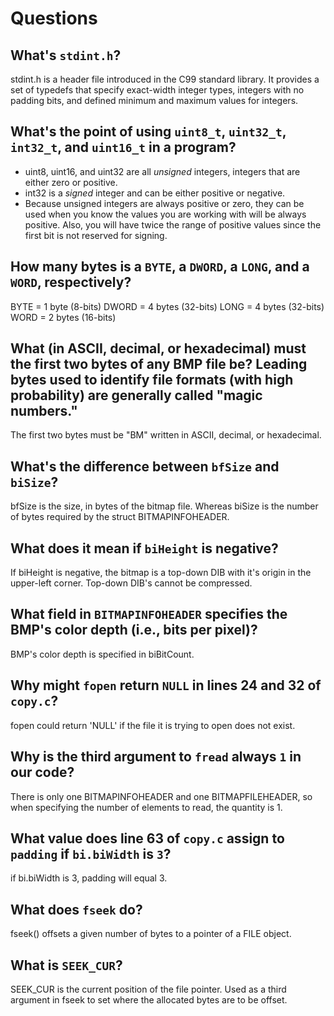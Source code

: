 # Questions

## What's `stdint.h`?

stdint.h is a header file introduced in the C99 standard library.
It provides a set of typedefs that specify exact-width integer types, integers with no padding bits, and defined minimum and maximum values for integers.

## What's the point of using `uint8_t`, `uint32_t`, `int32_t`, and `uint16_t` in a program?

* uint8, uint16, and uint32 are all *unsigned* integers, integers that are either zero or positive.
* int32 is a *signed* integer and can be either positive or negative.
* Because unsigned integers are always positive or zero, they can be used when you know the values you are working with will be always positive. Also, you will have twice the range of positive values since the first bit is not reserved for signing.

## How many bytes is a `BYTE`, a `DWORD`, a `LONG`, and a `WORD`, respectively?

BYTE = 1 byte (8-bits)
DWORD = 4 bytes (32-bits)
LONG = 4 bytes (32-bits)
WORD = 2 bytes (16-bits)

## What (in ASCII, decimal, or hexadecimal) must the first two bytes of any BMP file be? Leading bytes used to identify file formats (with high probability) are generally called "magic numbers."

The first two bytes must be "BM" written in ASCII, decimal, or hexadecimal.

## What's the difference between `bfSize` and `biSize`?

bfSize is the size, in bytes of the bitmap file. Whereas biSize is the number of bytes required by the struct BITMAPINFOHEADER.

## What does it mean if `biHeight` is negative?

If biHeight is negative, the bitmap is a top-down DIB with it's origin in the upper-left corner. Top-down DIB's cannot be compressed.

## What field in `BITMAPINFOHEADER` specifies the BMP's color depth (i.e., bits per pixel)?

BMP's color depth is specified in biBitCount.

## Why might `fopen` return `NULL` in lines 24 and 32 of `copy.c`?

fopen could return 'NULL' if the file it is trying to open does not exist.

## Why is the third argument to `fread` always `1` in our code?

There is only one BITMAPINFOHEADER and one BITMAPFILEHEADER, so when specifying the number of elements to read, the quantity is 1.

## What value does line 63 of `copy.c` assign to `padding` if `bi.biWidth` is `3`?

if bi.biWidth is 3, padding will equal 3.

## What does `fseek` do?

fseek() offsets a given number of bytes to a pointer of a FILE object.

## What is `SEEK_CUR`?

SEEK_CUR is the current position of the file pointer. Used as a third argument in fseek to set where the allocated bytes are to be offset.
